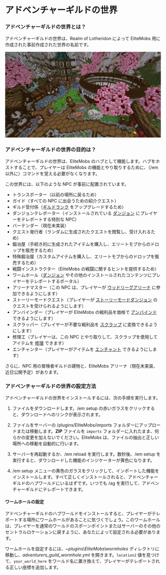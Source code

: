 # アドベンチャーギルドの世界

### アドベンチャーギルドの世界とは？

アドベンチャーギルドの世界は、Realm of Lotheridon によって EliteMobs 用に作成された事前作成された世界の名前です。

![ag_pic_1.jpg](../../../img/wiki/ag_pic_1.jpg)

### アドベンチャーギルドの世界の目的は？

アドベンチャーギルドの世界は、EliteMobs のハブとして機能します。ハブをホストすることで、プレイヤーは EliteMobs の機能とやり取りするために、（/em 以外に）コマンドを覚える必要がなくなります。

この世界には、以下のような NPC が事前に配置されています。

- トランスポーター（以前の場所に戻るため）
- ガイド（すべての NPC に出会うための紹介クエスト）
- ギルド受付係（[ギルドランク]($language$/elitemobs/understanding_the_basics_of_elitemobs.md&section=step-2:-discovering-the-economy) をアップグレードするため）
- ダンジョンテレポーター（インストールされている [ダンジョン]($language$/elitemobs/dungeons.md) にプレイヤーをテレポートする特別な NPC）
- バーテンダー（現在未実装）
- クエスト発行者（ランダムに生成されたクエストを閲覧し、受け入れるため）
- 鍛冶屋（手続き的に生成されたアイテムを購入し、エリートモブからのドロップを販売するため）
- 特殊鍛冶屋（カスタムアイテムを購入し、エリートモブからのドロップを販売するため）
- 戦闘インストラクター（EliteMobs の戦闘に関するヒントを提供するため）
- ワームホール（[ダンジョン]($language$elitemobs/dungeons.md) やその他のインストールされたコンテンツにプレイヤーをテレポートするポータル）
- アリーナマスター（この NPC は、プレイヤーが [ウッドリーグアリーナ]($language$elitemobs/understanding_the_basics_of_elitemobs.md&section=arenas) に参加できるようにします）
- ストーリーモードクエスト（プレイヤーが [ストーリーモードダンジョン](www.magmaguy.com) のクエストを受けられるようにします）
- アンバインダー（プレイヤーが EliteMobs の戦利品を価格で [アンバインド]($language$/elitemobs/item_upgrade_system.md&section=unbinding-items) できるようにします）
- スクラッパー（プレイヤーが不要な戦利品を [スクラップ]($language$/elitemobs/item_upgrade_system.md&section=scrapping-items) に変換できるようにします）
- 修理工（プレイヤーは、この NPC とやり取りして、スクラップを使用してアイテムを [修理]($language$/elitemobs/item_upgrade_system.md&section=repairing-elite-items) できます）
- エンチャンター（プレイヤーがアイテムを [エンチャント]($language$/elitemobs/item_upgrade_system.md&section=enchanting-elite-items) できるようにします）

さらに、NPC 用の冒険者ギルドの建物と、EliteMobs アリーナ（現在未実装、近日公開予定）があります。

### アドベンチャーギルドの世界の設定方法

アドベンチャーギルドの世界をインストールするには、次の手順を実行します。

1. ファイルをダウンロードします。/em setup の赤いガラスをクリックすると、ダウンロードへのリンクが表示されます。

2. ファイルをサーバーの /plugins/EliteMobs/imports フォルダーにアップロードまたは移動します。**ZIP** ファイルを `imports` フォルダーに入れたまま、何らかの変更を加えないでください。EliteMobs は、ファイルの抽出と正しい場所への移動を自動的に行います。

3. サーバーを再起動するか、/em reload を実行します。数秒後、/em setup を実行すると、ダウンロードした機能のインジケーターが黄色になります。

4. /em setup メニューの黄色のガラスをクリックして、インポートした機能をインストールします。すべて正しくインストールされると、アドベンチャーギルドのハブワールドにいるはずです。いつでも /ag を実行して、アドベンチャーギルドにテレポートできます。

#### ワームホールの設定

アドベンチャーギルドのハブワールドをインストールすると、プレイヤーがテレポートする場所にワームホールがあることに気づくでしょう。このワームホールは、プレイヤーを通常のワールドのスポーンポイントまたはサーバーのその他のセントラルロケーションに戻すように、あなたによって設定される必要があります。

ワームホールを設定するには、*~plugins\EliteMobs\wormholes* ディレクトリに移動し、*adventurers_guild_wormhole.yml* を開きます。`location2` 値を見つけて、`your_world_here` をワールド名に置き換えて、プレイヤーがテレポートされる正しい座標を追加します。 


